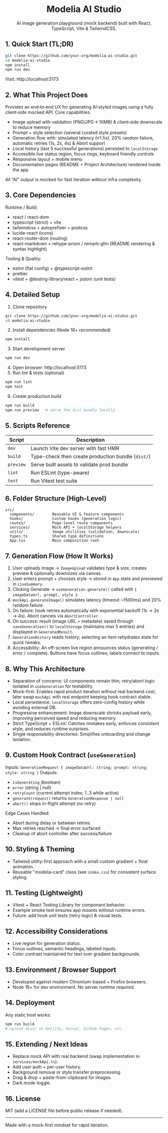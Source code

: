 <div align="center">

# Modelia AI Studio

AI image generation playground (mock backend) built with React, TypeScript, Vite & TailwindCSS.

</div>

## 1. Quick Start (TL;DR)

```bash
git clone https://github.com/your-org/modelia-ai-studio.git
cd modelia-ai-studio
npm install
npm run dev
```

Visit: http://localhost:5173

## 2. What This Project Does

Provides an end‑to‑end UX for generating AI‑styled images using a fully client‑side mocked API. Core capabilities:

- Image upload with validation (PNG/JPG ≤ 10MB) & client‑side downscale to reduce memory
- Prompt + style selection (several curated style presets)
- Generation flow with: simulated latency (≈1.5s), 20% random failure, automatic retries (1s, 2s, 4s) & Abort support
- Local history (last 5 successful generations) persisted to `localStorage`
- Accessible live status region, focus rings, keyboard friendly controls
- Responsive layout + mobile menu
- Documentation pages (README + Project Architecture) rendered inside the app

All “AI” output is mocked for fast iteration without infra complexity.

## 3. Core Dependencies

Runtime / Build:

- react / react-dom
- typescript (strict) + vite
- tailwindcss + autoprefixer + postcss
- lucide-react (icons)
- react-router-dom (routing)
- react-markdown + rehype-prism / remark-gfm (README rendering & syntax highlight)

Tooling & Quality:

- eslint (flat config) + @typescript-eslint
- prettier
- vitest + @testing-library/react + jsdom (unit tests)

## 4. Detailed Setup

1. Clone repository

```bash
git clone https://github.com/your-org/modelia-ai-studio.git
cd modelia-ai-studio
```

2. Install dependencies (Node 18+ recommended)

```bash
npm install
```

3. Start development server

```bash
npm run dev
```

4. Open browser: http://localhost:5173
5. Run lint & tests (optional)

```bash
npm run lint
npm test
```

6. Create production build

```bash
npm run build
npm run preview   # serve the dist bundle locally
```

## 5. Scripts Reference

| Script    | Description                                        |
| --------- | -------------------------------------------------- |
| `dev`     | Launch Vite dev server with fast HMR               |
| `build`   | Type-check then create production bundle (`dist/`) |
| `preview` | Serve built assets to validate prod bundle         |
| `lint`    | Run ESLint (type-aware)                            |
| `test`    | Run Vitest test suite                              |

## 6. Folder Structure (High-Level)

```
src/
  components/        Reusable UI & feature components
  hooks/             Custom hooks (generation logic)
  routes/            Page-level route components
  services/          Mock API + localStorage helpers
  utils/             Image utilities (validation, downscale)
  types.ts           Shared type definitions
  App.tsx            Main composition root
```

## 7. Generation Flow (How It Works)

1. User uploads image → `ImageUpload` validates type & size, creates preview & optionally downsizes via canvas.
2. User enters prompt + chooses style → stored in `App` state and previewed in `LiveSummary`.
3. Clicking Generate → `useGeneration.generate()` called with `{ imageDataUrl, prompt, style }`.
4. `mockApi.generateImage()` simulates latency (timeout ~1500ms) and 20% random failure.
5. On failure: hook retries automatically with exponential backoff (1s → 2s → 4s). Abort cancels via `AbortController`.
6. On success: result (image URL + metadata) saved through `saveGeneration()` to `localStorage` (maintains max 5 entries) and displayed in `GeneratedResult`.
7. `GenerationHistory` reads history; selecting an item rehydrates state for quick tweaks.
8. Accessibility: An off-screen live region announces status (generating / error / complete). Buttons have focus outlines; labels connect to inputs.

## 8. Why This Architecture

- Separation of concerns: UI components remain thin; retry/abort logic isolated in `useGeneration` for testability.
- Mock-first: Enables rapid product iteration without real backend cost; later swap `mockApi` with real endpoint keeping hook contract stable.
- Local persistence: `localStorage` offers zero-config history while avoiding external DB.
- Progressive enhancement: Image downscale shrinks payload early, improving perceived speed and reducing memory.
- Strict TypeScript + ESLint: Catches mistakes early, enforces consistent style, and reduces runtime surprises.
- Single responsibility directories: Simplifies onboarding and change isolation.

## 9. Custom Hook Contract (`useGeneration`)

Inputs: `GenerationRequest { imageDataUrl: string; prompt: string; style: string }`
Outputs:

- `isGenerating` (boolean)
- `error` (string | null)
- `retryCount` (current attempt index; 1..3 while active)
- `generate(request)` returns `GenerationResponse | null`
- `abort()` stops in-flight attempt (no retry)

Edge Cases Handled:

- Abort during delay or between retries
- Max retries reached → final error surfaced
- Cleanup of abort controller after success/failure

## 10. Styling & Theming

- Tailwind utility-first approach with a small custom gradient + float animation.
- Reusable "modelia-card" class (see `index.css`) for consistent surface styling.

## 11. Testing (Lightweight)

- Vitest + React Testing Library for component behavior.
- Example smoke test ensures app mounts without runtime errors.
- Future: add hook unit tests (retry logic) & visual tests.

## 12. Accessibility Considerations

- Live region for generation status.
- Focus outlines, semantic headings, labeled inputs.
- Color contrast maintained for text over gradient backgrounds.

## 13. Environment / Browser Support

- Developed against modern Chromium-based + Firefox browsers.
- Node 18+ for dev environment. No server runtime required.

## 14. Deployment

Any static host works:

```bash
npm run build
# upload dist/ to Netlify, Vercel, GitHub Pages, etc.
```

## 15. Extending / Next Ideas

- Replace mock API with real backend (swap implementation in `services/mockApi.ts`).
- Add user auth + per-user history.
- Background removal or style transfer preprocessing.
- Drag & drop + paste-from-clipboard for images.
- Dark mode toggle.

## 16. License

MIT (add a LICENSE file before public release if needed).

---

Made with a mock-first mindset for rapid iteration.
